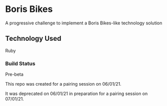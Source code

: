 # Boris Bikes #

A progressive challenge to implement a Boris Bikes-like technology solution

## Technology Used ##
Ruby

### Build Status ###
Pre-beta

This repo was created for a pairing session on 06/01/21.

It was deprecated on 06/01/21 in preparation for a pairing session on 07/01/21.

